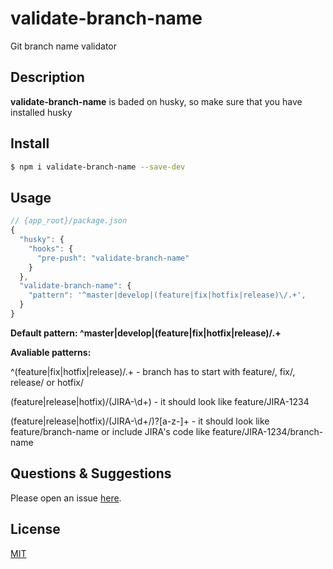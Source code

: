# validate-branch-name
Git branch name validator

## Description
**validate-branch-name** is baded on husky, so make sure that you have installed husky

<!--
Description here.
-->

## Install

```bash
$ npm i validate-branch-name --save-dev
```

## Usage

```js
// {app_root}/package.json
{
  "husky": {
    "hooks": {
      "pre-push": "validate-branch-name"
    }
  },
  "validate-branch-name": {
    "pattern": '^master|develop|(feature|fix|hotfix|release)\/.+',
  }
}
```

**Default pattern: ^master|develop|(feature|fix|hotfix|release)\/.+**

**Avaliable patterns:**

  ^(feature|fix|hotfix|release)\/.+ - branch has to start with feature/, fix/, release/ or hotfix/

  (feature|release|hotfix)\/(JIRA-\d+) - it should look like feature/JIRA-1234

  (feature|release|hotfix)\/(JIRA-\d+\/)?[a-z-]+ - it should look like feature/branch-name or include JIRA's code like feature/JIRA-1234/branch-name
## Questions & Suggestions

Please open an issue [here](https://github.com/JsonMa/validate-branch-name/issues).

## License

[MIT](LICENSE)
